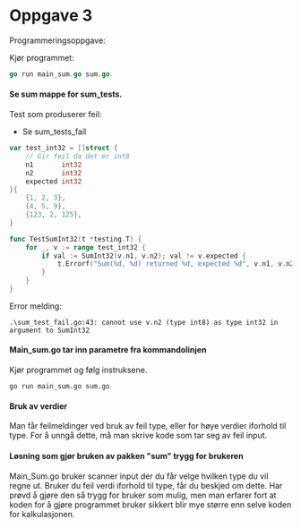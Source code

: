 # Oppgave 3

Programmeringsoppgave:

Kjør programmet:
```Go
go run main_sum.go sum.go
```

#### Se sum mappe for sum_tests.
Test som produserer feil:
* Se sum_tests_fail
```Go
var test_int32 = []struct {
	// Gir feil da det er int8
	n1       int32
	n2       int32
	expected int32
}{
	{1, 2, 3},
	{4, 5, 9},
	{123, 2, 125},
}

func TestSumInt32(t *testing.T) {
	for _, v := range test_int32 {
		if val := SumInt32(v.n1, v.n2); val != v.expected {
			t.Errorf("Sum(%d, %d) returned %d, expected %d", v.n1, v.n2, val, v.expected)
		}
	}
}
```
Error melding:
```Error
.\sum_test_fail.go:43: cannot use v.n2 (type int8) as type int32 in argument to SumInt32
```
#### Main_sum.go tar inn parametre fra kommandolinjen
Kjør programmet og følg instruksene.
```
go run main_sum.go sum.go
```
#### Bruk av verdier
Man får feilmeldinger ved bruk av feil type, eller for høye verdier iforhold til type.
For å unngå dette, må man skrive kode som tar seg av feil input. 

#### Løsning som gjør bruken av pakken "sum" trygg for brukeren
Main_Sum.go bruker scanner input der du får velge hvilken type du vil regne ut.
Bruker du feil verdi iforhold til type, får du beskjed om dette. Har prøvd å gjøre den så trygg for bruker som mulig, men man erfarer fort at koden for å gjøre programmet bruker sikkert blir mye større enn selve koden for kalkulasjonen.

